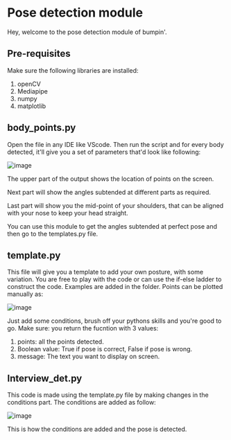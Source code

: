 # Pose detection module

Hey, welcome to the pose detection module of bumpin'.

## Pre-requisites
Make sure the following libraries are installed:
1) openCV
2) Mediapipe
3) numpy
4) matplotlib

## body_points.py

Open the file in any IDE like VScode. Then run the script and for every body detected, it'll give you a set of parameters that'd look like following:


![image](https://user-images.githubusercontent.com/74321084/203639695-fdc4f5aa-cf1d-4a1b-8056-513995f26a31.png)

The upper part of the output shows the location of points on the screen.

Next part will show the angles subtended at different parts as required.

Last part will show you the mid-point of your shoulders, that can be aligned with your nose to keep your head straight.




You can use this module to get the angles subtended at perfect pose and then go to the templates.py file.



## template.py

This file will give you a template to add your own posture, with some variation. You are free to play with the code or can use the if-else ladder to construct the code. Examples are added in the folder.
Points can be plotted manually as:

![image](https://user-images.githubusercontent.com/74321084/203640740-ce8e7cc9-2ba1-48db-a3ea-fdb387ee1795.png)

Just add some conditions, brush off your pythons skills and you're good to go.
Make sure: you return the fucntion with 3 values:
1) points: all the points detected.
2) Boolean value: True if pose is correct, False if pose is wrong.
3) message: The text you want to display on screen.




## Interview_det.py

This code is made using the template.py file by making changes in the conditions part. The conditions are added as follow:

![image](https://user-images.githubusercontent.com/74321084/203642305-909369ee-1be7-4891-a381-ba259d8dd933.png)


This is how the conditions are added and the pose is detected.
